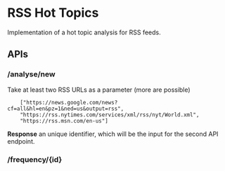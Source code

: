 # RSS Hot Topics

Implementation of a hot topic analysis for RSS feeds.

## APIs

### /analyse/new

Take at least two RSS URLs as a parameter (more are possible)

        ["https://news.google.com/news?cf=all&hl=en&pz=1&ned=us&output=rss",
        "https://rss.nytimes.com/services/xml/rss/nyt/World.xml",
        "https://rss.msn.com/en-us"]

**Response** an unique identifier, which will be the input for the second API endpoint.

### /frequency/{id}



